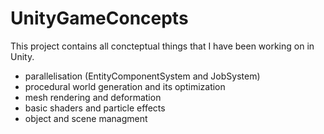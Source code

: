# UnityGameConcepts
This project contains all concteptual things that I have been working on in Unity.
- parallelisation (EntityComponentSystem and JobSystem)
- procedural world generation and its optimization
- mesh rendering and deformation
- basic shaders and particle effects
- object and scene managment
